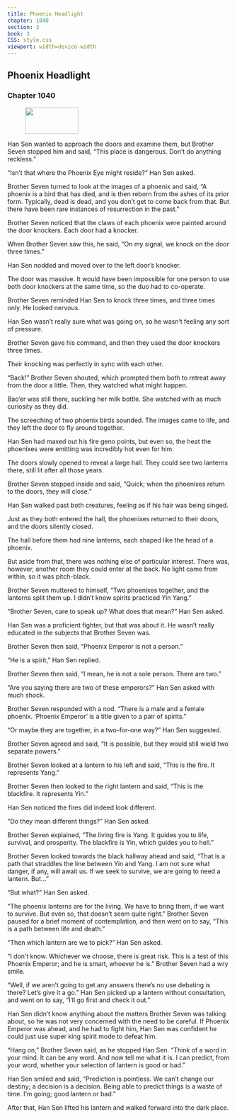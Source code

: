```yaml
---
title: Phoenix Headlight
chapter: 1040
section: 3
book: 3
CSS: style.css
viewport: width=device-width
---
```


## Phoenix Headlight

### Chapter 1040

<figure>
	<img src="../Images/gem.gif" alt="" id="gem" width="120" height="60" />
</figure>

Han Sen wanted to approach the doors and examine them, but Brother Seven stopped him and said, “This place is dangerous. Don’t do anything reckless.”

“Isn’t that where the Phoenix Eye might reside?” Han Sen asked.

Brother Seven turned to look at the images of a phoenix and said, “A phoenix is a bird that has died, and is then reborn from the ashes of its prior form. Typically, dead is dead, and you don’t get to come back from that. But there have been rare instances of resurrection in the past.”

Brother Seven noticed that the claws of each phoenix were painted around the door knockers. Each door had a knocker.

When Brother Seven saw this, he said, “On my signal, we knock on the door three times.”

Han Sen nodded and moved over to the left door’s knocker.

The door was massive. It would have been impossible for one person to use both door knockers at the same time, so the duo had to co-operate.

Brother Seven reminded Han Sen to knock three times, and three times only. He looked nervous.

Han Sen wasn’t really sure what was going on, so he wasn’t feeling any sort of pressure.

Brother Seven gave his command, and then they used the door knockers three times.

Their knocking was perfectly in sync with each other.

“Back!” Brother Seven shouted, which prompted them both to retreat away from the door a little. Then, they watched what might happen.

Bao’er was still there, suckling her milk bottle. She watched with as much curiosity as they did.

The screeching of two phoenix birds sounded. The images came to life, and they left the door to fly around together.

Han Sen had maxed out his fire geno points, but even so, the heat the phoenixes were emitting was incredibly hot even for him.

The doors slowly opened to reveal a large hall. They could see two lanterns there, still lit after all those years.

Brother Seven stepped inside and said, “Quick; when the phoenixes return to the doors, they will close.”

Han Sen walked past both creatures, feeling as if his hair was being singed.

Just as they both entered the hall, the phoenixes returned to their doors, and the doors silently closed.

The hall before them had nine lanterns, each shaped like the head of a phoenix.

But aside from that, there was nothing else of particular interest. There was, however, another room they could enter at the back. No light came from within, so it was pitch-black.

Brother Seven muttered to himself, “Two phoenixes together, and the lanterns split them up. I didn’t know spirits practiced Yin Yang.”

“Brother Seven, care to speak up? What does that mean?” Han Sen asked.

Han Sen was a proficient fighter, but that was about it. He wasn’t really educated in the subjects that Brother Seven was.

Brother Seven then said, “Phoenix Emperor is not a person.”

“He is a spirit,” Han Sen replied.

Brother Seven then said, “I mean, he is not a sole person. There are two.”

“Are you saying there are two of these emperors?” Han Sen asked with much shock.

Brother Seven responded with a nod. “There is a male and a female phoenix. ‘Phoenix Emperor’ is a title given to a pair of spirits.”

“Or maybe they are together, in a two-for-one way?” Han Sen suggested.

Brother Seven agreed and said, “It is possible, but they would still wield two separate powers.”

Brother Seven looked at a lantern to his left and said, “This is the fire. It represents Yang.”

Brother Seven then looked to the right lantern and said, “This is the blackfire. It represents Yin.”

Han Sen noticed the fires did indeed look different.

“Do they mean different things?” Han Sen asked.

Brother Seven explained, “The living fire is Yang. It guides you to life, survival, and prosperity. The blackfire is Yin, which guides you to hell.”

Brother Seven looked towards the black hallway ahead and said, “That is a path that straddles the line between Yin and Yang. I am not sure what danger, if any, will await us. If we seek to survive, we are going to need a lantern. But…”

“But what?” Han Sen asked.

“The phoenix lanterns are for the living. We have to bring them, if we want to survive. But even so, that doesn’t seem quite right.” Brother Seven paused for a brief moment of contemplation, and then went on to say, “This is a path between life and death.”

“Then which lantern are we to pick?” Han Sen asked.

“I don’t know. Whichever we choose, there is great risk. This is a test of this Phoenix Emperor; and he is smart, whoever he is.” Brother Seven had a wry smile.

“Well, if we aren’t going to get any answers there’s no use debating is there? Let’s give it a go.” Han Sen picked up a lantern without consultation, and went on to say, “I’ll go first and check it out.”

Han Sen didn’t know anything about the matters Brother Seven was talking about, so he was not very concerned with the need to be careful. If Phoenix Emperor was ahead, and he had to fight him, Han Sen was confident he could just use super king spirit mode to defeat him.

“Hang on,” Brother Seven said, as he stopped Han Sen. “Think of a word in your mind. It can be any word. And now tell me what it is. I can predict, from your word, whether your selection of lantern is good or bad.”

Han Sen smiled and said, “Prediction is pointless. We can’t change our destiny; a decision is a decision. Being able to predict things is a waste of time. I’m going; good lantern or bad.”

After that, Han Sen lifted his lantern and walked forward into the dark place.